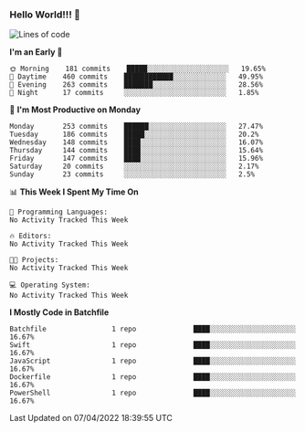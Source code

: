 ### Hello World!!! 👋

<!--
**kekotek/kekotek** is a ✨ _special_ ✨ repository because its `README.md` (this file) appears on your GitHub profile.

Here are some ideas to get you started:

- 🔭 I’m currently working on ...
- 🌱 I’m currently learning ...
- 👯 I’m looking to collaborate on ...
- 🤔 I’m looking for help with ...
- 💬 Ask me about ...
- 📫 How to reach me: ...
- 😄 Pronouns: ...
- ⚡ Fun fact: ...
-->

<!--START_SECTION:waka-->
![Lines of code](https://img.shields.io/badge/From%20Hello%20World%20I%27ve%20Written-19%20Thousand%20lines%20of%20code-blue)

**I'm an Early 🐤** 

```text
🌞 Morning    181 commits    █████░░░░░░░░░░░░░░░░░░░░   19.65% 
🌆 Daytime    460 commits    ████████████░░░░░░░░░░░░░   49.95% 
🌃 Evening    263 commits    ███████░░░░░░░░░░░░░░░░░░   28.56% 
🌙 Night      17 commits     ░░░░░░░░░░░░░░░░░░░░░░░░░   1.85%

```
📅 **I'm Most Productive on Monday** 

```text
Monday       253 commits    ██████░░░░░░░░░░░░░░░░░░░   27.47% 
Tuesday      186 commits    █████░░░░░░░░░░░░░░░░░░░░   20.2% 
Wednesday    148 commits    ████░░░░░░░░░░░░░░░░░░░░░   16.07% 
Thursday     144 commits    ████░░░░░░░░░░░░░░░░░░░░░   15.64% 
Friday       147 commits    ████░░░░░░░░░░░░░░░░░░░░░   15.96% 
Saturday     20 commits     ░░░░░░░░░░░░░░░░░░░░░░░░░   2.17% 
Sunday       23 commits     ░░░░░░░░░░░░░░░░░░░░░░░░░   2.5%

```


📊 **This Week I Spent My Time On** 

```text
💬 Programming Languages: 
No Activity Tracked This Week

🔥 Editors: 
No Activity Tracked This Week

🐱‍💻 Projects: 
No Activity Tracked This Week

💻 Operating System: 
No Activity Tracked This Week

```

**I Mostly Code in Batchfile** 

```text
Batchfile                1 repo              ████░░░░░░░░░░░░░░░░░░░░░   16.67% 
Swift                    1 repo              ████░░░░░░░░░░░░░░░░░░░░░   16.67% 
JavaScript               1 repo              ████░░░░░░░░░░░░░░░░░░░░░   16.67% 
Dockerfile               1 repo              ████░░░░░░░░░░░░░░░░░░░░░   16.67% 
PowerShell               1 repo              ████░░░░░░░░░░░░░░░░░░░░░   16.67%

```



 Last Updated on 07/04/2022 18:39:55 UTC
<!--END_SECTION:waka-->
